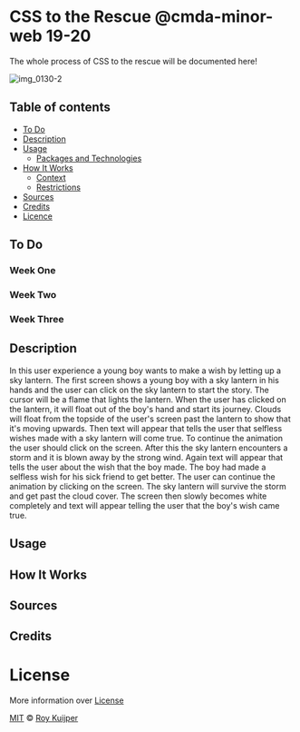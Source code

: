 # CSS to the Rescue @cmda-minor-web 19-20

The whole process of CSS to the rescue will be documented here!

![img_0130-2](https://user-images.githubusercontent.com/40355914/73876604-8f321480-4857-11ea-970f-3b8e08022467.jpg)

## Table of contents
* [To Do](#to-do)
* [Description](#description)
* [Usage](#usage)
  * [Packages and Technologies](#packages-and-technologies)
* [How It Works](#how-it-works)
  * [Context](#context)
  * [Restrictions](#restrictions)
* [Sources](#sources)
* [Credits](#credits)
* [Licence](#licence)

## To Do

### Week One

### Week Two

### Week Three

## Description

In this user experience a young boy wants to make a wish by letting up a sky lantern. The first screen shows a young boy with a sky lantern in his hands and the user can click on the sky lantern to start the story. The cursor will be a flame that lights the lantern. When the user has clicked on the lantern, it will float out of the boy's hand and start its journey. Clouds will float from the topside of the user's screen past the lantern to show that it's moving upwards. Then text will appear that tells the user that selfless wishes made with a sky lantern will come true. To continue the animation the user should click on the screen.  After this the sky lantern encounters a storm and it is blown away by the strong wind. Again text will appear that tells the user about the wish that the boy made. The boy had made a selfless wish for his sick friend to get better. The user can continue the animation by clicking on the screen. The sky lantern will survive the storm and get past the cloud cover. The screen then slowly becomes white completely and text will appear telling the user that the boy's wish came true.

## Usage

## How It Works

## Sources

## Credits

# License

More information over [License](https://help.github.com/en/articles/licensing-a-repository)

[MIT](https://github.com/RooyyDoe/css-to-the-rescue-1920/blob/master/LICENSE.txt) © [Roy Kuijper](https://github.com/RooyyDoe)





<!-- [Opdrachten](https://drive.google.com/open?id=13pKQu72pshaEzKw9q5JHLa-aop85nMP6nDCdqioWjoQ) -->

<!-- [Slides](https://drive.google.com/open?id=1BSzGYNLMgtHD4HRnK7f0DgyTv4Pg3xsQwD_eYNo7v0Y) -->


<!-- Add a link to your live demo in Github Pages 🌐-->

<!-- ☝️ replace this description with a description of your own work -->

<!-- Add a nice image here at the end of the week, showing off your shiny frontend 📸 -->

<!-- Maybe a table of contents here? 📚 -->

<!-- How about a section that describes how to install this project? 🤓 -->

<!-- ...but how does one use this project? What are its features 🤔 -->

<!-- What external data source is featured in your project and what are its properties 🌠 -->

<!-- Maybe a checklist of done stuff and stuff still on your wishlist? ✅ -->

<!-- How about a license here? 📜 (or is it a licence?) 🤷 -->
